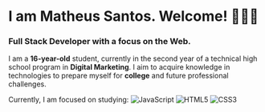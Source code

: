 # I am Matheus Santos. Welcome! 🧑🏾‍💻
### Full Stack Developer with a focus on the Web.
I am a **16-year-old** student, currently in the second year of a technical high school program in **Digital Marketing**. I aim to acquire knowledge in technologies to prepare myself for **college** and future professional challenges.

Currently, I am focused on studying: ![JavaScript](https://img.shields.io/badge/JavaScript-FFFF00?style=flat&logo=javascript&logoColor=black)
![HTML5](https://img.shields.io/badge/HTML5-E34F26?style=flat&logo=html5&logoColor=white)
![CSS3](https://img.shields.io/badge/CSS3-1572B6?style=flat&logo=css3&logoColor=white)
